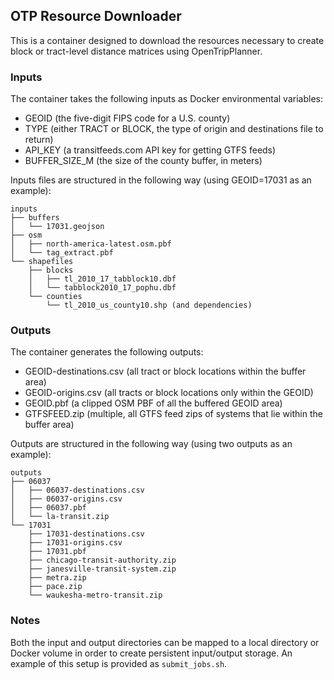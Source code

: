 ## OTP Resource Downloader

This is a container designed to download the resources necessary to create block or tract-level distance matrices using OpenTripPlanner.

### Inputs
The container takes the following inputs as Docker environmental variables:

- GEOID (the five-digit FIPS code for a U.S. county)
- TYPE (either TRACT or BLOCK, the type of origin and destinations file to return) 
- API_KEY (a transitfeeds.com API key for getting GTFS feeds)
- BUFFER_SIZE_M (the size of the county buffer, in meters)

Inputs files are structured in the following way (using GEOID=17031 as an example):

```
inputs
├── buffers
│   └── 17031.geojson
├── osm
│   ├── north-america-latest.osm.pbf
│   └── tag_extract.pbf
└── shapefiles
    ├── blocks
    │   ├── tl_2010_17_tabblock10.dbf
    │   └── tabblock2010_17_pophu.dbf
    └── counties
        └── tl_2010_us_county10.shp (and dependencies)
```

### Outputs
The container generates the following outputs:

- GEOID-destinations.csv (all tract or block locations within the buffer area)
- GEOID-origins.csv (all tracts or block locations only within the GEOID)
- GEOID.pbf (a clipped OSM PBF of all the buffered GEOID area)
- GTFSFEED.zip (multiple, all GTFS feed zips of systems that lie within the buffer area)

Outputs are structured in the following way (using two outputs as an example):

```
outputs
├── 06037
│   ├── 06037-destinations.csv
│   ├── 06037-origins.csv
│   ├── 06037.pbf
│   └── la-transit.zip
└── 17031
    ├── 17031-destinations.csv
    ├── 17031-origins.csv
    ├── 17031.pbf
    ├── chicago-transit-authority.zip
    ├── janesville-transit-system.zip
    ├── metra.zip
    ├── pace.zip
    └── waukesha-metro-transit.zip

```

### Notes

Both the input and output directories can be mapped to a local directory or Docker volume in order to create persistent input/output storage. An example of this setup is provided as `submit_jobs.sh`.
